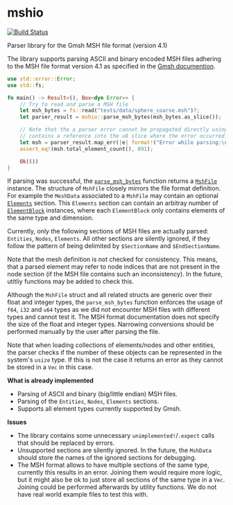 # mshio

[![Build Status](https://github.com/w1th0utnam3/mshio/workflows/Build%20and%20run%20tests/badge.svg)](https://github.com/w1th0utnam3/mshio/actions)

Parser library for the Gmsh MSH file format (version 4.1)

The library supports parsing ASCII and binary encoded MSH files adhering to the MSH file format
version 4.1 as specified in the [Gmsh documention](http://gmsh.info/doc/texinfo/gmsh.html#MSH-file-format).

```rust
use std::error::Error;
use std::fs;

fn main() -> Result<(), Box<dyn Error>> {
    // Try to read and parse a MSH file
    let msh_bytes = fs::read("tests/data/sphere_coarse.msh")?;
    let parser_result = mshio::parse_msh_bytes(msh_bytes.as_slice());

    // Note that the a parser error cannot be propagated directly using the ?-operator, as it
    // contains a reference into the u8 slice where the error occurred.
    let msh = parser_result.map_err(|e| format!("Error while parsing:\n{}", e))?;
    assert_eq!(msh.total_element_count(), 891);

    Ok(())
}
```

If parsing was successful, the [`parse_msh_bytes`](fn.parse_msh_bytes.html) function returns a
[`MshFile`](mshfile/struct.MshFile.html) instance. The structure of `MshFile` closely mirrors
the file format definition. For example the `MeshData` associated to a `MshFile` may contain an
optional [`Elements`](mshfile/struct.Elements.html) section. This `Elements` section can contain
an arbitray number of [`ElementBlock`](mshfile/struct.ElementBlock.html) instances, where each
`ElementBlock` only contains elements of the same type and dimension.

Currently, only the following sections of MSH files are actually parsed: `Entities`, `Nodes`,
`Elements`. All other sections are silently ignored, if they follow the pattern of being
delimited by `$SectionName` and `$EndSectionName`.

Note that the mesh definition is not checked for consistency. This means, that a parsed element
may refer to node indices that are not present in the node section (if the MSH file contains
such an inconsistency). In the future, utitliy functions may be added to check this.

Although the `MshFile` struct and all related structs are generic over their float and integer
types, the `parse_msh_bytes` function enforces the usage of `f64`, `i32` and `u64` types as
we did not encounter MSH files with different types and cannot test it. The MSH format
documentation does not specify the size of the float and integer types.
Narrowing conversions should be performed manually by the user after parsing the file.

Note that when loading collections of elements/nodes and other entities, the parser checks if
the number of these objects can be represented in the system's `usize` type. If this is not the
case it returns an error as they cannot be stored in a `Vec` in this case.

**What is already implemented**
 - Parsing of ASCII and binary (big/little endian) MSH files.
 - Parsing of the `Entities`, `Nodes`, `Elements` sections.
 - Supports all element types currently supported by Gmsh.

**Issues**
 - The library contains some unnecessary `unimplemented!`/`.expect` calls that should be replaced by errors.
 - Unsupported sections are silently ignored. In the future, the `MshData` should store the names of the ignored sections for debugging.
 - The MSH format allows to have multiple sections of the same type, currently this results in an error. Joining them would require more logic, but it might also be ok to just store all sections of the same type in a `Vec`. Joining could be performed afterwards by utility functions. We do not have real world example files to test this with.
